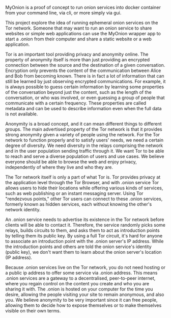 MyOnion is a proof of concept to run onion services into docker container from
your command line, via cli, or more simply via gui.


This project explore the idea of running ephemeral onion services on the Tor
network. Someone that may want to run an onion service to share websites or simple web
applications can use the MyOnion wrapper app to start a .onion from their computer
and share a static website or a web application.


Tor is an important tool providing privacy and anonymity online. The property of
anonymity itself is more than just providing an encrypted connection between the
source and the destination of a given conversation. Encryption only prevents the
content of the communication between Alice and Bob from becoming known.  There is
in fact a lot of information that can still be learned by just observing encrypted
communications. For example, it is always possible to guess certain information
by learning some properties of the conversation beyond just the content, such as
the length of the conversation, or who was involved, or even guessing a group of
people that communicate with a certain frequency. These properties are called
metadata and can be used to describe information even when the full data is not available.


Anonymity is a broad concept, and it can mean different things to different groups.
The main advertised property of the Tor network is that it provides strong
anonymity given a variety of people using the network. For the Tor network to
function properly and to satisfy users' needs, we need a certain degree of
diversity. We need diversity in the relays comprising the network and in the user
population sending traffic through it.  We want Tor to be able to reach and serve
a diverse population of users and use cases. We believe everyone should be able
to browse the web and enjoy privacy, independently of where they live and who they are.


The Tor network itself is only a part of what Tor is. Tor provides privacy at the
application level through the Tor Browser, and with .onion service Tor allows
users to hide their locations while offering various kinds of services, such as
web publishing or an instant messaging server. Using Tor "rendezvous points,"
other Tor users can connect to these .onion services, formerly known as hidden
services, each without knowing the other's network identity.


An .onion service needs to advertise its existence in the Tor network before
clients will be able to contact it. Therefore, the service randomly picks some
relays, builds circuits to them, and asks them to act as introduction points by
telling them its public key. By using a full Tor circuit, it's hard for anyone
to associate an introduction point with the .onion server's IP address. While the
introduction points and others are told the onion service's identity (public key),
 we don't want them to learn about the onion server's location (IP address).    


Because .onion services live on the Tor network, you do not need hosting or a
public ip address to offer some service via .onion address. This means .onion
services are a gateway to a decentralised, peer-to-peer internet, where you regain
control on the content you create and who you are sharing it with. The .onion is
hosted on your computer for the time you desire, allowing the people visiting your
site to remain anonymous, and also you. We believe anonymity to be very important
since it can free people, allowing them to decide how to expose themselves or to
make themselves visible on their own terms.

